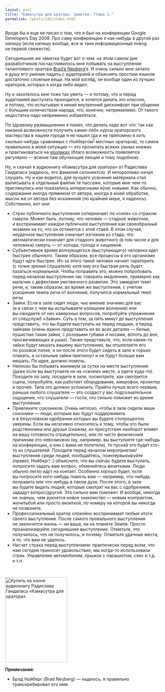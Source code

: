 ```yaml
---
layout: post
title: "Камасутра для оратора. Заметки. Глава 1."
permalink: /posts/242/index.html
---
```

Вроде&nbsp;бы я&nbsp;еще не&nbsp;писал о&nbsp;том, что я&nbsp;был на&nbsp;конференции Google Developers Day 2008. Про саму конференцию я&nbsp;как-нибудь в&nbsp;другой раз напишу (если напишу вообще, все&nbsp;ж таки информационный повод не&nbsp;первой свежести).

Сегодняшняя же заметка будет вот о чем: на этом самом дне разработчиков посчастливилось мне побывать на выступлении талантливого оратора [Brad’a Neuberg](http://codinginparadise.org/)’a. И очень сильно мне запало в душу его умение ладить с аудиторией и объяснять простым языком достаточно сложные вещи. На мой взгляд, он вообще один из лучших ораторов, которых я когда либо видел.

Ну&nbsp;и&nbsp;захотелось мне тоже так уметь&nbsp;&mdash; и&nbsp;потому, что и&nbsp;перед аудиторией выступать приходится, и&nbsp;хочется делать это классно, и&nbsp;потому, что испытываю я&nbsp;некий внутренний дискомфорт при общении с&nbsp;большим количеством народа, что, конечно, неприемлемо. От&nbsp;такого недостатка надо непременно избавляться.

По&nbsp;здравому размышлению я&nbsp;понял, что делать надо вот что: так как никакой возможности получить какие-либо курсы ораторского мастерства в&nbsp;нашем городе я&nbsp;не&nbsp;нашел (да&nbsp;и&nbsp;не&nbsp;припомню я&nbsp;хоть сколько-нибудь сравнимых с&nbsp;Нойбергом<sup><a href="#note_spell">1</a></sup> местных ораторов), то&nbsp;самое правильное в&nbsp;моей ситуации&nbsp;&mdash; это прочитать всяких умных книжек и&nbsp;практиковаться&nbsp;на [кроликах](http://javapoint.ru) (благо возможность появляется регулярно&nbsp;&mdash; всякие там обучающие лекции и&nbsp;тому подобное).

Ну, и&nbsp;скачал я&nbsp;аудиокнигу &laquo;Камасутра для оратора&raquo; от&nbsp;Радислава Гандапаса (надеюсь, его фамилия склоняется). И&nbsp;неторопливо начал слушать. Ну&nbsp;и&nbsp;как водится, для лучшего усвоения материала стал выписывать в&nbsp;отдельный файлик те&nbsp;пассажи, которые мне чем-то приглянулись или показались интересными и(ли) новыми. Как обычно, содержание иногда прямиком от&nbsp;автора, иногда в&nbsp;моей обработке, мысли&nbsp;же от&nbsp;автора без искажений (по&nbsp;крайней мере, я&nbsp;надеюсь). Собственно, вот они:

* Страх публичного выступления соперничает по&nbsp;&laquo;силе&raquo; со&nbsp;страхом смерти. Может быть ,потому, что человек&nbsp;&mdash; стадное животное, и&nbsp;воспринимает каждое публичное выступление как своеобразный экзамен на&nbsp;то, что он&nbsp;останется с&nbsp;этой стаей. В&nbsp;этом случае, неудачное выступление означает изгнание из&nbsp;стада, что автоматически означает для стадного животного (в&nbsp;том числе и&nbsp;для человека) смерть&nbsp;&mdash; от&nbsp;холода, голода и&nbsp;хищников.
* Субъективное время волнующегося (выступающего) человека идет быстрее обычного. Таким образом, все процессы в&nbsp;его организме будут идти быстрее. Из-за этого такой человек начнет тараторить (с&nbsp;точки зрения слушателя) хотя ему его быстрая речь будет казаться нормальной. Чтобы поправить это, можно попробовать перед началом выступления час говорить медленнее, примерно как мальчик с&nbsp;дефектами умственного развития. Это замедлит темп речи, и, таким образом, во&nbsp;время&nbsp;же выступления, с&nbsp;учетом ускорения темпа речи от&nbsp;волнения, получится нормальный темп речи.
* Зайки. Если в&nbsp;зале сидят люди, чье мнение значимо для вас (и&nbsp;в&nbsp;связи с&nbsp;чем вы&nbsp;испытываете излишнее волнение) или вы&nbsp;ожидаете от&nbsp;них каверзных вопросов, попробуйте упражнение от&nbsp;спецслужб &laquo;Зайки&raquo;. Суть в&nbsp;том, за&nbsp;пять минут до&nbsp;выступления представить, что вы&nbsp;будете выступать не&nbsp;перед людьми, а&nbsp;перед зайками (очень важно представить их&nbsp;во&nbsp;всех деталях&nbsp;&mdash; белые, пушистые такие зайки, с&nbsp;розовыми губами и&nbsp;носами, вплоть до&nbsp;вен, просвечивающих в&nbsp;ушах). Также представьте, что, если какие-то зайки будут мешать вашему выступлению, вы&nbsp;отшлепаете его по&nbsp;розовой попке, и&nbsp;он&nbsp;после этого будет сидеть в&nbsp;зале и&nbsp;горько плакать, а&nbsp;остальные зайки притихнут и&nbsp;не&nbsp;будут больше вам мешать. По&nbsp;идее, должно помочь.
* Неплохо&nbsp;бы побывать минимум за&nbsp;сутки на&nbsp;месте выступления (даже если вы&nbsp;выступаете не&nbsp;на&nbsp;&laquo;своем&raquo; месте, а&nbsp;едете куда-то). Походите по&nbsp;залу, посидите в&nbsp;зале, посмотрите, как смотрится сцена, попробуйте, как работает оборудование, микрофон, проектер и&nbsp;прочее. Типа это должно успокоить. Прийти лучше всего первым, раньше любого слушателя&nbsp;&mdash; это создаст у&nbsp;вас подсознательное ощущение, что слушатели&nbsp;&mdash; гости, что сильно поможет во&nbsp;время выступление.
* Привлеките союзников. Очень неплохо, чтобы в&nbsp;зале сидели ваши союзники&nbsp;&mdash; люди, которые вас будут поддерживать и&nbsp;в&nbsp;безусловном одобрении которых вы&nbsp;будете стопроцентно уверены. Если вы&nbsp;негативно относитесь к&nbsp;тому, чтобы это были родственники или друзья (скажем, их&nbsp;присутствие наоборот влияет на&nbsp;вашу готовность отрицательно), или по&nbsp;чисто физическим причинам это невозможно (ну, например, вы&nbsp;выступаете где-нибудь на&nbsp;конференции, а&nbsp;они с&nbsp;вами не&nbsp;полетели), то&nbsp;пускай это будет кто-то из&nbsp;слушателей. Походите перед началом мероприятия/выступления среди людей, пообщайтесь, поинтервьюируйте (привет, Нойберг! :) объясните, что вы&nbsp;сейчас будете выступать, попросите задать вам вопрос, обменяйтесь визитками. Люди обычно легко идут на&nbsp;контакт. Особенно хорошо будет, если вы&nbsp;попросите кого-нибудь помочь вам&nbsp;&mdash; например, что-нибудь поправить или что-нибудь в&nbsp;таком духе. После этого, в&nbsp;зале вы&nbsp;будете видеть людей, которые смотрят на&nbsp;вас с&nbsp;одобрением, зададут вопрос/другой. Это сильно вам поможет. И&nbsp;вообще, никогда не&nbsp;знаешь, чем аукнется новое знакомство&nbsp;&mdash; новым контрактом, женитьбой или просто визиткой, по&nbsp;номеру на&nbsp;которой вы&nbsp;никогда не&nbsp;позвоните.
* Профессиональный оратор спокойно воспринимает любые итоги своего выступления. После самого провального выступления не&nbsp;закончится жизнь&nbsp;&mdash; ни&nbsp;ваша, ни&nbsp;на&nbsp;планете Земля. Просто проанализируйте сегодняшнее выступление. Отметьте, что получилось, что не&nbsp;получилось, и&nbsp;почему. Отметьте удачные места, и&nbsp;то, что вам не&nbsp;удалось.
* Насчет страха перед выступлением: практически перед всем, что нам сегодня приносит удовольствие, мы&nbsp;когда-то использовали страх. Управление автомобилем, прыжок с&nbsp;парашютом, секс и&nbsp;т.д. и&nbsp;т.п.

 

<a href="http://www.ozon.ru/context/detail/id/2415920/?partner=aulizko"><img title="аудиокнига Радислава Гандапаса «Камасутра для оратора»" src="http://www.ozon.ru/multimedia/books_covers/1000264080.jpg" alt="Купить на озоне аудиокнигу Радислава Гандапаса «Камасутра для оратора»" width="200" height="275" /></a>

**Примечания**:
<ul class="notes"><li id="note_spell">Брэд Нойберг (Brad Neuberg) — надеюсь, я правильно транскрибировал его имя.</li></ul>